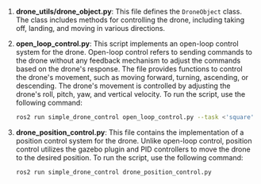 1. **drone_utils/drone_object.py**: This file defines the `DroneObject` class. The class includes methods for controlling the drone, including taking off, landing, and moving in various directions.

2. **open_loop_control.py**: This script implements an open-loop control system for the drone. Open-loop control refers to sending commands to the drone without any feedback mechanism to adjust the commands based on the drone's response. The file provides functions to control the drone's movement, such as moving forward, turning, ascending, or descending. The drone's movement is controlled by adjusting the drone's roll, pitch, yaw, and vertical velocity. To run the script, use the following command:

   ```bash
   ros2 run simple_drone_control open_loop_control.py --task <'square', 'triangle', 'forward', 'backward', 'left', 'right', 'up', 'down'> --distance <float [m]> --number <int>
   ```


3. **drone_position_control.py**: This file contains the implementation of a position control system for the drone. Unlike open-loop control, position control utilizes the gazebo plugin and PID controllers to move the drone to the desired position. To run the script, use the following command:

   ```bash
   ros2 run simple_drone_control drone_position_control.py
   ```